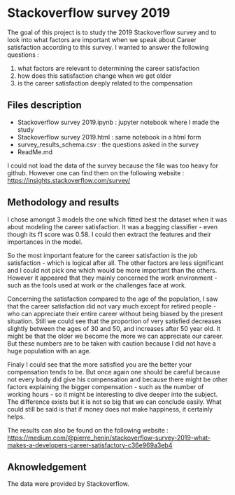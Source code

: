 # Stackoverflow survey 2019

The goal of this project is to study the 2019 Stackoverflow survey and to look into what factors are important when we speak about Career satisfaction according to this survey. I wanted to answer the following questions :
1. what factors are relevant to determining the career satisfaction
2. how does this satisfaction change when we get older
3. is the career satisfaction deeply related to the compensation


## Files description
- Stackoverflow survey 2019.ipynb : jupyter notebook where I made the study
- Stackoverflow survey 2019.html : same notebook in a html form
- survey_results_schema.csv : the questions asked in the survey
- ReadMe.md

I could not load the data of the survey because the file was too heavy for github. However one can find them on the following website : https://insights.stackoverflow.com/survey/


## Methodology and results
I chose amongst 3 models the one which fitted best the dataset when it was about modeling the career satisfaction. It was a bagging classifier - even though its f1 score was 0.58. I could then extract the features and their importances in the model.  

So the most important feature for the career satisfaction is the job satisfaction - which is logical after all. The other factors are less significant and I could not pick one which would be more important than the others. However it appeared that they mainly concerned the work environment - such as the tools used at work or the challenges face at work.

Concerning the satisfaction compared to the age of the population, I saw that the career satisfaction did not vary much except for retired people - who can appreciate their entire career without being biased by the present situation. Still we could see that the proportion of very satisfied decreases slightly between the ages of 30 and 50, and increases after 50 year old. It might be that the older we become the more we can appreciate our career. But these numbers are to be taken with caution because I did not have a huge population with an age.

Finaly I could see that the more satisfied you are the better your compensation tends to be. But once again one should be careful because not every body did give his compensation and because there might be other factors explaining the bigger compensation - such as the number of working hours - so it might be interesting to dive deeper into the subject. The difference exists but it is not so big that we can conclude easily. What could still be said is that if money does not make happiness, it certainly helps.

The results can also be found on the following website : https://medium.com/@pierre_henin/stackoverflow-survey-2019-what-makes-a-developers-career-satisfactory-c36e969a3eb4


## Aknowledgement
The data were provided by Stackoverflow.
